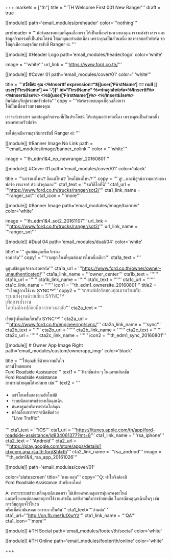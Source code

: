 +++
markets = ["th"]
title = '''TH Welcome First 001 New Ranger'''
draft = true

[[module]]
path='email_modules/preheader'
color='''nothing'''

preheader = '''ฟอร์ดขอขอบคุณที่คุณเลือกเรา ให้เป็นเพื่อนร่วมทางของคุณ เราจะส่งข่าวสาร และข้อมูลกิจกรรมที่เป็นประโยชน์ ให้แก่คุณอย่างต่อเนื่อง เพราะคุณเป็นส่วนหนึ่ง ของครอบครัวฟอร์ด ขอให้คุณมีความสุขกับการขับขี่ Ranger ค่ะ '''

[[module]] #Header Logo
path='email_modules/header/logo'
color='white'

  image = '''white'''
  url_link = '''https://www.ford.co.th/'''

[[module]] #Cover 01
path='email_modules/cover/01'
color='''white'''
 
  title = '''<span style="font-family:Tahoma, Verdana, Sans-serif"><strong>สวัสดีค่ะ คุณ <%InsertIf expression="${(user['FirstName'] == null || user['FirstName'] == '-')}" id="FirstName" %>ท่านลูกค้าฟอร์ด<%/InsertIf%> <%InsertElse%> <%${user['FirstName']}%> <%/InsertElse%></strong><br />ยินดีต้อนรับสู่ครอบครัวฟอร์ด</span>'''
  copy = '''<span style="font-family:Tahoma, Verdana, Sans-serif"><span style=" white-space:nowrap;">ฟอร์ดขอขอบคุณที่คุณเลือกเรา</span>
<span style=" white-space:nowrap;">ให้เป็นเพื่อนร่วมทางของคุณ</span>
<br /><br />
<span style=" white-space:nowrap;">เราจะส่งข่าวสาร</span>
<span style=" white-space:nowrap;">และข้อมูลกิจกรรมที่เป็นประโยชน์</span>
<span style=" white-space:nowrap;">ให้แก่คุณอย่างต่อเนื่อง</span> 
<span style=" white-space:nowrap;">เพราะคุณเป็นส่วนหนึ่ง</span>
<span style=" white-space:nowrap;">ของครอบครัวฟอร์ด</span>
<br /><br />
<span style=" white-space:nowrap;">ขอให้คุณมีความสุขกับการขับขี่</span> 
<span style=" white-space:nowrap;">Ranger ค่ะ </span></span>'''

[[module]] #Banner Image No Link
path = '''email_modules/image/banner_nolink'''
color = '''white'''

  image = '''th_edm1&4_np_newranger_20160801'''

[[module]] #Cover 01
path='email_modules/cover/01'
color='black'

  title = '''<span style="font-family:Tahoma, Verdana, Sans-serif; white-space:nowrap;">แกร่งแค่ไหน?</span> 
  <span style="font-family:Tahoma, Verdana, Sans-serif; white-space:nowrap;"> อึดแค่ไหน?</span> 
  <span style="font-family:Tahoma, Verdana, Sans-serif; white-space:nowrap;"> โหดได้แค่ไหน?</span>'''
  copy = '''<span style="font-family:Tahoma, Verdana, Sans-serif">
  <span style=" white-space:nowrap;">ดู!...และพิสูจน์ความแกร่งของ</span>
  <span style=" white-space:nowrap;">ฟอร์ด เรนเจอร์</span>
  <span style=" white-space:nowrap;">ด้วยตัวคุณเอง</span></span>'''
  cta1_text = '''<span style="font-family:Tahoma, Verdana, Sans-serif">ชมวิดีโอที่นี่</span>'''
  cta1_url = '''https://www.ford.co.th/trucks/ranger/sot2/'''
  cta1_link_name = '''ranger_sot'''
  cta1_icon = '''more'''

[[module]] #Banner Image
path='email_modules/image/banner'
color='white'

  image = '''th_edm1&4_sot2_20161107'''
  url_link = '''https://www.ford.co.th/trucks/ranger/sot2/'''
  url_link_name = '''ranger_sot'''

[[module]] #Dual 04
path='email_modules/dual/04'
color='white'

title1 = ''' <span style="font-family:Tahoma, Verdana, Sans-serif">ศูนย์ข้อมูลเพื่อเจ้าของ</span><br />
              <span style="font-family:Tahoma, Verdana, Sans-serif">รถฟอร์ด</span>'''
  copy1 = '''<span style="font-family:Tahoma, Verdana, Sans-serif"><span style=" white-space:nowrap;">รวมทุกเรื่องที่คุณต้องการในหนึ่งเดียว</span></span>'''
  cta1a_text = '''<span style="font-family:Tahoma, Verdana, Sans-serif"><br /><br />ดูศูนย์ข้อมูลเจ้าของรถฟอร์ด</span>'''
  cta1a_url = '''https://www.ford.co.th/owner/owner-unauthenticated/'''
  cta1a_link_name = '''owner_center'''
  cta1b_text = ''''''
  cta1b_url = ''''''
  cta1b_link_name = ''''''
  cta1c_text = ''''''
  cta1c_url = ''''''
  cta1c_link_name = ''''''
  icon1 = '''th_edm1_ownersite_20160801'''
  title2 = '''<span style="font-family:Tahoma, Verdana, Sans-serif">เรียนรู้การใช้งาน SYNC&trade;</span>'''
  copy2 = '''<span style="font-family:Tahoma, Verdana, Sans-serif"><span style="color:#616161; font-size:16px">รถยนต์ฟอร์ดของคุณมาพร้อมกับ<br />ระบบสั่งงานด้วยเสียง SYNC&trade;<br />เพื่อการสั่งงาน<br />โดยไม่ต้องปล่อยมือจากพวงมาลัย</span></span>'''
  cta2a_text = '''<span style="font-family:Tahoma, Verdana, Sans-serif"><br /><br />เรียนรู้เพิ่มเติมเกี่ยวกับ SYNC&trade;</span>'''
  cta2a_url = '''https://www.ford.co.th/engineering/sync/'''
  cta2a_link_name = '''sync'''
  cta2b_text = ''''''
  cta2b_url = ''''''
  cta2b_link_name = ''''''
  cta2c_text = ''''''
  cta2c_url = ''''''
  cta2c_link_name = ''''''
  icon2 = '''th_edm1_sync_20160801'''

[[module]] # Owner App Image Right
path='email_modules/custom/ownerapp_imgr'
color='black'

title = '''<span style="font-family:Tahoma, Verdana, Sans-serif">ให้คุณขับขี่ด้วยความมั่นใจ<br /> <span style="white-space:nowrap;">ดาวน์โหลดแอพ</span><br />Ford Roadside Assistance</span>'''
  text1 = '''<span style="font-family:Tahoma, Verdana, Sans-serif"><span style="white-space:nowrap;">ฟังก์ชันต่าง ๆ ในแอพพลิเคชั่น</span><br /><span style="white-space:nowrap;">Ford Roadside Assistance</span><br /><span style="white-space:nowrap;">สามารถช่วยคุณได้มากมาย เช่น</span></span>'''
    text2 = '''<span style="font-family:Tahoma, Verdana, Sans-serif"><ul style="margin: 20px; padding: 0;"><li><span style=" white-space:nowrap;">แชร์โลเคชั่นของคุณอัตโนมัติ</span></li><li><span style=" white-space:nowrap;">ระบบติดตามรถช่วยเหลือฉุกเฉิน</span></li><li><span style=" white-space:nowrap;">ค้นหาศูนย์บริการฟอร์ดใกล้คุณ</span></li><li><span style=" white-space:nowrap;">หลีกเลี่ยงการจราจรติดขัดด้วย</span><br />"Live Traffic"</li></ul></span>'''
  cta1_text = '''iOS'''
  cta1_url = '''https://itunes.apple.com/th/app/ford-roadside-assistance/id834061377?mt=8'''
  cta1_link_name = '''rsa_iphone'''
  cta2_text = '''Android'''
  cta2_url = '''https://play.google.com/store/apps/details?id=com.aga.rsa.th.ford&hl=th'''
  cta2_link_name = '''rsa_andriod'''
  image = '''th_edm1&4_rsa_app_20161026'''

[[module]]
path='email_modules/cover/01'

color='slatescreen'
title='''<span style="font-family:Tahoma, Verdana, Sans-serif">ถาม ตอบ</span>'''
copy='''<span style="font-family:Tahoma, Verdana, Sans-serif"><span style=" white-space:nowrap;">Q: ทำไมจึงต้องมี</span>
<span style=" white-space:nowrap;">Ford Roadside Assistance</span>
<span style=" white-space:nowrap;">สำหรับรถใหม่</span><br /><br />
<span style=" white-space:nowrap;">A: เพราะระบบช่วยเหลือฉุกเฉินของเรา</span>
<span style=" white-space:nowrap;">ไม่เพียงครอบคลุมการคุ้มครองอะไหล่</span>
<span style=" white-space:nowrap;">และเครื่องยนต์ตลอดอายุการใช้งานเท่านั้น</span>
<span style=" white-space:nowrap;">แต่ยังรวมถึงการช่วยเหลือ</span>
<span style=" white-space:nowrap;">ในกรณีเหตุฉุกเฉินอื่นๆ</span>
<span style=" white-space:nowrap;">เช่น</span>
<span style=" white-space:nowrap;">การลืมกุญแจไว้ในรถ</span><br />
<span style=" white-space:nowrap;">หรือเมื่อน้ำมันหมดกลางทาง เป็นต้น</span></span>'''
cta1_text='''<span style="font-family:Tahoma, Verdana, Sans-serif"><span style=" white-space:nowrap;">อ่านต่อ</span></span>'''
cta1_url='''http://on.fb.me/1utXwYz'''
cta1_link_name = '''QA'''
cta1_icon='''more'''


[[module]] #TH Social
path='email_modules/footer/th/social'
color='white'

[[module]] #TH Online
path='email_modules/footer/th/online'
color='white'

+++